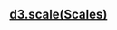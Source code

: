 ## [](https://github.com/mbostock/d3/wiki/Api%E5%8F%82%E8%80%83#d3scalescales)[d3.scale(Scales)](https://github.com/mbostock/d3/wiki/Scales)